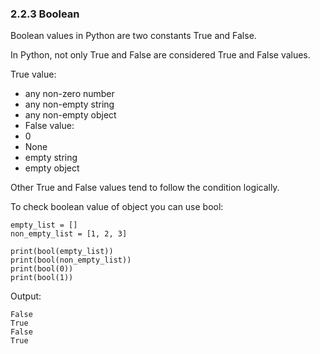 ### 2.2.3     Boolean

 

Boolean values in Python are two constants True and False.

In Python, not only True and False are considered True and False values.

True value:

- any non-zero number
- any non-empty string
- any non-empty object
- False value:
- 0
- None
- empty string
- empty object

Other True and False values tend to follow the condition logically.

 

To check boolean value of object you can use bool:

```
empty_list = []
non_empty_list = [1, 2, 3]

print(bool(empty_list))
print(bool(non_empty_list))
print(bool(0))
print(bool(1))
```

Output:

```
False
True
False
True
```

 